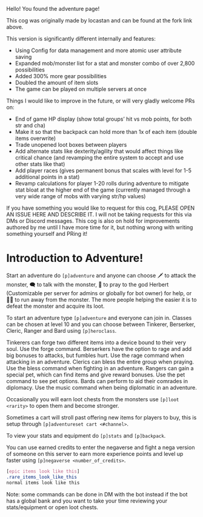 Hello! You found the adventure page!

This cog was originally made by locastan and can be found at the fork link above.


This version is significantly different internally and features:

* Using Config for data management and more atomic user attribute saving
* Expanded mob/monster list for a stat and monster combo of over 2,800 possibilities
* Added 300% more gear possibilities
* Doubled the amount of item slots
* The game can be played on multiple servers at once


Things I would like to improve in the future, or will very gladly welcome PRs on:

* End of game HP display (show total groups’ hit vs mob points, for both str and cha)
* Make it so that the backpack can hold more than 1x of each item (double items overwrite)
* Trade unopened loot boxes between players
* Add alternate stats like dexterity/agility that would affect things like critical chance (and revamping the entire system to accept and use other stats like that)
* Add player races (gives permanent bonus that scales with level for 1-5 additional points in a stat)
* Revamp calculations for player 1-20 rolls during adventure to mitigate stat bloat at the higher end of the game (currently managed through a very wide range of mobs with varying str/hp values)

If you have something you would like to request for this cog, PLEASE OPEN AN ISSUE HERE AND DESCRIBE IT. I will not be taking requests for this via DMs or Discord messages. This cog is also on hold for improvements authored by me until I have more time for it, but nothing wrong with writing something yourself and PRing it!

# Introduction to Adventure!

Start an adventure do `[p]adventure` and anyone can choose 🗡 to attack the monster, 🗨 to talk with the monster, 🛐 to pray to the god Herbert (Customizable per server for admins or globally for bot owner) for help, or 🏃‍♀️ to run away from the monster. The more people helping the easier it is to defeat the monster and acquire its loot.

To start an adventure type `[p]adventure` and everyone can join in.
Classes can be chosen at level 10 and you can choose between Tinkerer, Berserker, Cleric, Ranger and Bard using `[p]heroclass`.

Tinkerers can forge two different items into a device bound to their very soul. Use the forge command.
Berserkers have the option to rage and add big bonuses to attacks, but fumbles hurt. Use the rage command when attacking in an adventure.
Clerics can bless the entire group when praying. Use the bless command when fighting in an adventure.
Rangers can gain a special pet, which can find items and give reward bonuses. Use the pet command to see pet options.
Bards can perform to aid their comrades in diplomacy. Use the music command when being diplomatic in an adventure.

Occasionally you will earn loot chests from the monsters use `[p]loot <rarity>` to open them and become stronger.

Sometimes a cart will stroll past offering new items for players to buy, this is setup through `[p]adventureset cart <#channel>`.

To view your stats and equipment do `[p]stats` and `[p]backpack`.

You can use earned credits to enter the negaverse and fight a nega version of someone on this server to earn more experience points and level up faster using `[p]negaverse <number_of_credits>`.

```css
[epic items look like this]
.rare_items_look_like_this
normal items look like this
```

Note: some commands can be done in DM with the bot instead if the bot has a global bank and you want to take your time reviewing your stats/equipment or open loot chests.
